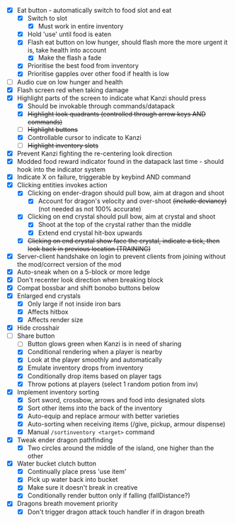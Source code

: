 - [x] Eat button - automatically switch to food slot and eat
  - [x] Switch to slot
    - [x] Must work in entire inventory
  - [x] Hold 'use' until food is eaten
  - [x] Flash eat button on low hunger, should flash more the more urgent it is, take health into account
    - [x] Make the flash a fade
  - [x] Prioritise the best food from inventory
  - [x] Prioritise gapples over other food if health is low
- [ ] Audio cue on low hunger and health
- [x] Flash screen red when taking damage
- [x] Highlight parts of the screen to indicate what Kanzi should press
  - [x] Should be invokable through commands/datapack
  - [x] ~~Highlight look quadrants (controlled through arrow keys AND commands)~~
  - [ ] ~~Highlight buttons~~
  - [x] Controllable cursor to indicate to Kanzi
  - [ ] ~~Highlight inventory slots~~
- [x] Prevent Kanzi fighting the re-centering look direction
- [x] Modded food reward indicator found in the datapack last time - should hook into the indicator system
- [x] Indicate X on failure, triggerable by keybind AND command
- [x] Clicking entities invokes action
  - [x] Clicking on ender-dragon should pull bow, aim at dragon and shoot
    - [x] Account for dragon's velocity and over-shoot ~~(include deviancy)~~ (not needed as not 100% accurate)
  - [x] Clicking on end crystal should pull bow, aim at crystal and shoot
    - [x] Shoot at the top of the crystal rather than the middle
    - [x] Extend end crystal hit-box upwards
  - [x] ~~Clicking on end crystal show face the crystal, indicate a tick, then look back in previous location (TRAINING)~~
- [x] Server-client handshake on login to prevent clients from joining without the mod/correct version of the mod
- [x] Auto-sneak when on a 5-block or more ledge
- [x] Don't recenter look direction when breaking block
- [x] Compat bossbar and shift bonobo buttons below
- [x] Enlarged end crystals
  - [x] Only large if not inside iron bars
  - [x] Affects hitbox
  - [x] Affects render size
- [x] Hide crosshair
- [ ] Share button
  - [ ] Button glows green when Kanzi is in need of sharing
  - [x] Conditional rendering when a player is nearby
  - [x] Look at the player smoothly and automatically
  - [x] Emulate inventory drops from inventory
  - [x] Conditionally drop items based on player tags
  - [x] Throw potions at players (select 1 random potion from inv)
- [x] Implement inventory sorting
  - [x] Sort sword, crossbow, arrows and food into designated slots
  - [x] Sort other items into the back of the inventory
  - [x] Auto-equip and replace armour with better varieties
  - [x] Auto-sorting when receiving items (/give, pickup, armour dispense)
  - [x] Manual `/sortinventory <target>` command
- [x] Tweak ender dragon pathfinding
  - [x] Two circles around the middle of the island, one higher than the other
- [x] Water bucket clutch button
  - [x] Continually place press 'use item' 
  - [x] Pick up water back into bucket
  - [x] Make sure it doesn't break in creative
  - [x] Conditionally render button only if falling (fallDistance?)
- [x] Dragons breath movement priority
  - [x] Don't trigger dragon attack touch handler if in dragon breath
